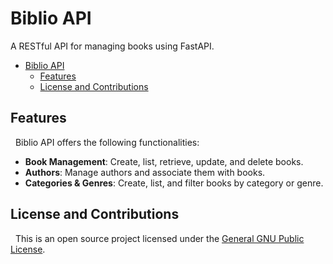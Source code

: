 # Biblio API

A RESTful API for managing books using FastAPI.

- [Biblio API](#biblio-api)
  - [Features](#features)
  - [License and Contributions](#license-and-contributions)

## Features

&nbsp;
Biblio API offers the following functionalities:

- **Book Management**: Create, list, retrieve, update, and delete books.
- **Authors**: Manage authors and associate them with books.
- **Categories & Genres**: Create, list, and filter books by category or genre.

## License and Contributions

&nbsp;
This is an open source project licensed under the [General GNU Public License](./LICENSE).